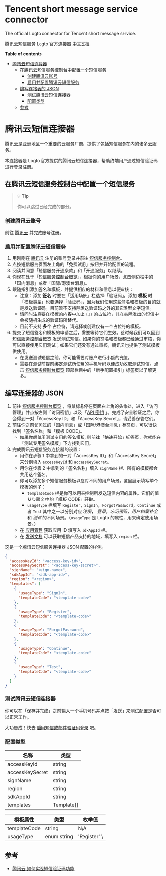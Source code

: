# Tencent short message service connector

The official Logto connector for Tencent short message service.

腾讯云短信服务 Logto 官方连接器 [中文文档](#腾讯云短信连接器)

**Table of contents**

- [腾讯云短信连接器](#腾讯云短信连接器)
    - [在腾讯云短信服务控制台中配置一个短信服务](#在腾讯云短信服务控制台中配置一个短信服务)
        - [创建腾讯云账号](#创建腾讯云账号)
        - [启用并配置腾讯云短信服务](#启用并配置腾讯云短信服务)
    - [编写连接器的 JSON](#编写连接器的-json)
        - [测试腾讯云短信连接器](#测试腾讯云短信连接器)
        - [配置类型](#配置类型)
    - [参考](#参考)

# 腾讯云短信连接器

腾讯云是亚洲地区一个重要的云服务厂商，提供了包括短信服务在内的诸多云服务。

本连接器是 Logto 官方提供的腾讯云短信连接器，帮助终端用户通过短信验证码进行登录注册。

## 在腾讯云短信服务控制台中配置一个短信服务

> 💡 **Tip**
>
> 你可以跳过已经完成的部分。

### 创建腾讯云账号

前往 [腾讯云](https://cloud.tencent.com/) 并完成账号注册。

### 启用并配置腾讯云短信服务

1. 用刚刚在 [腾讯云](https://cloud.tencent.com/)
   注册的账号登录并前往 [短信服务控制台](https://cloud.tencent.com/product/sms)。
2. 点按短信服务页面左上角的「免费试用」按钮并开始配置的流程。
3. 阅读并同意「短信服务开通条款」和「开通服务」以继续。
4. 你现在处于「[短信服务控制台概览](https://console.cloud.tencent.com/smsv2)」，根据你的用户场景，点击侧边栏中的「国内消息」或者「国际/港澳台消息」。
5. 跟随指引添加签名和模板，并提供相应的材料和信息以便审核：
    - 注意：添加 **签名** 时要在「适用场景」栏选择「验证码」，添加 **模板**
      时「模板类型」也要选择「验证码」，因为我们使用这些签名和模板的目的就是发送验证码。目前暂不支持除发送验证码之外的其它类型文字短信。
    - 请同时注意要在模板的内容中加上 `{1}` 的占位符，其在实际发出的短信中会被随机生成的验证码所替代。
    - 目前不支持 **多个** 占位符，请选择或创建仅有一个占位符的模板。
6. 提交了短信签名和模板的申请之后，需要等待它们生效。这时候我们可以回到 [短信服务控制台概览](https://console.cloud.tencent.com/smsv2)
发送测试短信。如果你的签名和模板都已经通过审核，你可以直接使用它们测试；如果它们还没有通过审核，腾讯云也提供了测试模板供使用。
    - 在发送测试短信之前，你可能需要对账户进行小额的充值。
    - 需要在测试前提前绑定测试所使用的手机号码以便成功收取测试短信。点击 [短信服务控制台概览](https://console.cloud.tencent.com/smsv2)
    顶部栏目中的「新手配置指引」标签页以了解更多。

## 编写连接器的 JSON

1. 前往 [短信服务控制台概览](https://console.cloud.tencent.com/smsv2)
   ，将鼠标悬停在页面右上角的头像处，进入「访问管理」并点按左侧「访问密钥」以及 「[API 密钥](https://console.cloud.tencent.com/cam/capi)
   」。完成了安全验证之后，你会得到一对「AccessKey ID」和「AccessKey Secret」，请妥善保管它们。
2. 前往你之前访问过的「国内消息」或「国际/港澳台消息」标签页，可以很快找到「签名名称」和「模板 CODE」。
    - 如果你想使用测试专用的签名模板, 则前往「快速开始」标签页，你就能在「测试专用签名模版」下方找到它们。
3. 完成腾讯云短信服务连接器的设置：
    - 用你在步骤 1 中拿到的一对「AccessKey ID」和「AccessKey Secret」来分别填入 `accessKeyId` 和 `accessKeySecret`。
    - 用你在步骤 2 中拿到的「签名名称」填入 `signName` 栏。所有的模板都会共用这个签名。
    - 你可以添加多个短信服务模板以应对不同的用户场景。这里展示填写单个模板的例子：
        - `templateCode` 栏是你可以用来控制所发送短信内容的属性。它们的值从步骤 2 中的「模板 CODE」获取。
        - `usageType` 栏填写 `Register`，`SignIn`，`ForgotPassword`，`Continue` 或者 `Test` 其中之一以分别对应 _注册_，
          _登录_，_忘记密码_，_用户档案补全_ 和 _测试_ 的不同场景。（`usageType` 是 Logto 的属性，用来确定使用场景。）
    - 在 [应用管理](https://console.cloud.tencent.com/smsv2/app-manage) 获取应用 ID 填写入 `sdkAppId` 栏。
    - 在 [发送文档](https://cloud.tencent.com/document/api/382/52071#.E5.9C.B0.E5.9F.9F.E5.88.97.E8.A1.A8)
      可以获取短信产品支持的地域，填写入 `region` 栏。

这是一个腾讯云短信服务连接器 JSON 配置的样例。

```json
{
  "accessKeyId": "<access-key-id>",
  "accessKeySecret": "<access-key-secret>",
  "signName": "<sign-name>",
  "sdkAppId": "<sdk-app-id>",
  "region": "<region>",
  "templates": [
    {
      "usageType": "SignIn",
      "templateCode": "<template-code>"
    },
    {
      "usageType": "Register",
      "templateCode": "<template-code>"
    },
    {
      "usageType": "ForgotPassword",
      "templateCode": "<template-code>"
    },
    {
      "usageType": "Continue",
      "templateCode": "<template-code>"
    },
    {
      "usageType": "Test",
      "templateCode": "<template-code>"
    }
  ]
}
```

### 测试腾讯云短信连接器

你可以在「保存并完成」之前输入一个手机号码并点按「发送」来测试配置是否可以正常工作。

大功告成！快去 [启用短信或邮件验证码登录](https://docs.logto.io/zh-cn/docs/tutorials/get-started/enable-passcode-sign-in/#%E5%9C%A8%E7%99%BB%E5%BD%95%E4%BD%93%E9%AA%8C%E4%B8%AD%E5%90%AF%E7%94%A8%E8%BF%9E%E6%8E%A5%E5%99%A8)
吧。

### 配置类型

| 名称              | 类型         |
|-----------------|------------|
| accessKeyId     | string     |
| accessKeySecret | string     |
| signName        | string     |
| region          | string     |
| sdkAppId        | string     |
| templates       | Template[] |

| 模板属性         | 类型          | 枚举值          |
|--------------|-------------|--------------|
| templateCode | string      | N/A          |
| usageType    | enum string | 'Register' \ | 'SignIn' \| 'ForgotPassword' \| 'Continue' \| 'Test' |

## 参考

- [腾讯云 如何实现短信验证码功能](https://cloud.tencent.com/document/product/382/43070)

